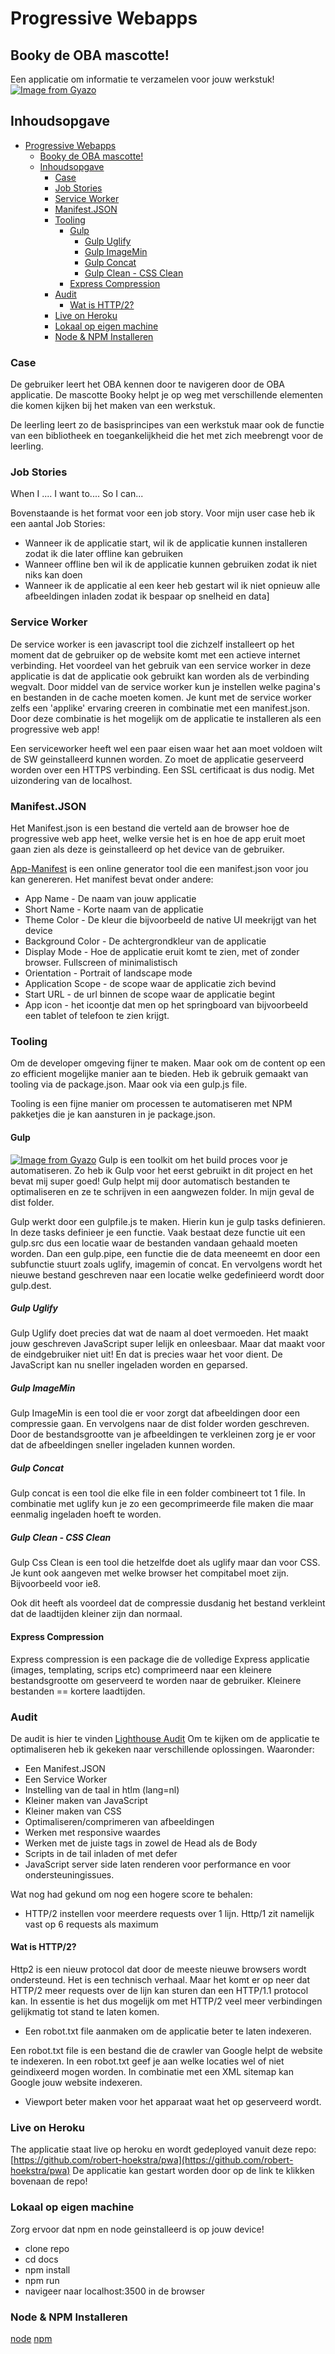 # Progressive Webapps

## Booky de OBA mascotte!
Een applicatie om informatie te verzamelen voor jouw werkstuk!
[![Image from Gyazo](https://i.gyazo.com/14e4847d5d6dc835be68141553e6947e.png)](https://gyazo.com/14e4847d5d6dc835be68141553e6947e)

## Inhoudsopgave
- [Progressive Webapps](#progressive-webapps)
  * [Booky de OBA mascotte!](#booky-de-oba-mascotte-)
  * [Inhoudsopgave](#inhoudsopgave)
    + [Case](#case)
    + [Job Stories](#job-stories)
    + [Service Worker](#service-worker)
    + [Manifest.JSON](#manifestjson)
    + [Tooling](#tooling)
      - [Gulp](#gulp)
        * [Gulp Uglify](#gulp-uglify)
        * [Gulp ImageMin](#gulp-imagemin)
        * [Gulp Concat](#gulp-concat)
        * [Gulp Clean - CSS Clean](#gulp-clean---css-clean)
      - [Express Compression](#express-compression)
    + [Audit](#audit)
      - [Wat is HTTP/2?](#wat-is-http-2-)
    + [Live on Heroku](#live-on-heroku)
    + [Lokaal op eigen machine](#lokaal-op-eigen-machine)
    + [Node & NPM Installeren](#node---npm-installeren)

### Case
De gebruiker leert het OBA kennen door te navigeren door de OBA applicatie. De mascotte Booky helpt je op weg met verschillende elementen die komen kijken bij het maken van een werkstuk.

De leerling leert zo de basisprincipes van een werkstuk maar ook de functie van een bibliotheek en toegankelijkheid die het met zich meebrengt voor de leerling.

### Job Stories
When I .... I want to.... So I can...

Bovenstaande is het format voor een job story. Voor mijn user case heb ik een aantal Job Stories:

* Wanneer ik de applicatie start, wil ik de applicatie kunnen installeren zodat ik die later offline kan gebruiken
* Wanneer offline ben wil ik de applicatie kunnen gebruiken zodat ik niet niks kan doen
* Wanneer ik de applicatie al een keer heb gestart wil ik niet opnieuw alle afbeeldingen inladen zodat ik bespaar op snelheid en data]

### Service Worker
De service worker is een javascript tool die zichzelf installeert op het moment dat de gebruiker op de website komt met een actieve internet verbinding. Het voordeel van het gebruik van een service worker in deze applicatie is dat de applicatie ook gebruikt kan worden als de verbinding wegvalt. Door middel van de service worker kun je instellen welke pagina's en bestanden in de cache moeten komen. Je kunt met de service worker zelfs een 'applike' ervaring creeren in combinatie met een manifest.json. Door deze combinatie is het mogelijk om de applicatie te installeren als een progressive web app!

Een serviceworker heeft wel een paar eisen waar het aan moet voldoen wilt de SW geinstalleerd kunnen worden. Zo moet de applicatie geserveerd worden over een HTTPS verbinding. Een SSL certificaat is dus nodig. Met uizondering van de localhost.

### Manifest.JSON
Het Manifest.json is een bestand die verteld aan de browser hoe de progressive web app heet, welke versie het is en hoe de app eruit moet gaan zien als deze is geinstalleerd op het device van de gebruiker.

[App-Manifest](https://app-manifest.firebaseapp.com/) is een online generator tool die een manifest.json voor jou kan genereren. Het manifest bevat onder andere:

* App Name - De naam van jouw applicatie
* Short Name - Korte naam van de applicatie
* Theme Color - De kleur die bijvoorbeeld de native UI meekrijgt van het device
* Background Color - De achtergrondkleur van de applicatie
* Display Mode - Hoe de applicatie eruit komt te zien, met of zonder browser. Fullscreen of minimalistisch
* Orientation - Portrait of landscape mode
* Application Scope - de scope waar de applicatie zich bevind
* Start URL - de url binnen de scope waar de applicatie begint
* App icon - het icoontje dat men op het springboard van bijvoorbeeld een tablet of telefoon te zien krijgt.


### Tooling
Om de developer omgeving fijner te maken. Maar ook om de content op een zo efficient mogelijke manier aan te bieden. Heb ik gebruik gemaakt van tooling via de package.json. Maar ook via een gulp.js file.

Tooling is een fijne manier om processen te automatiseren met NPM pakketjes die je kan aansturen in je package.json.

#### Gulp
[![Image from Gyazo](https://i.gyazo.com/020bd63fc855af09890fdd34421e5557.png)](https://gyazo.com/020bd63fc855af09890fdd34421e5557)
Gulp is een toolkit om het build proces voor je automatiseren. Zo heb ik Gulp voor het eerst gebruikt in dit project en het bevat mij super goed! Gulp helpt mij door automatisch bestanden te optimaliseren en ze te schrijven in een aangwezen folder. In mijn geval de dist folder.

Gulp werkt door een gulpfile.js te maken. Hierin kun je gulp tasks definieren. In deze tasks definieer je een functie. Vaak bestaat deze functie uit een gulp.src dus een locatie waar de bestanden vandaan gehaald moeten worden. Dan een gulp.pipe, een functie die de data meeneemt en door een subfunctie stuurt zoals uglify, imagemin of concat. En vervolgens wordt het nieuwe bestand geschreven naar een locatie welke gedefinieerd wordt door gulp.dest.

##### Gulp Uglify
Gulp Uglify doet precies dat wat de naam al doet vermoeden. Het maakt jouw geschreven JavaScript super lelijk en onleesbaar. Maar dat maakt voor de eindgebruiker niet uit! En dat is precies waar het voor dient. De JavaScript kan nu sneller ingeladen worden en geparsed. 

##### Gulp ImageMin
Gulp ImageMin is een tool die er voor zorgt dat afbeeldingen door een compressie gaan. En vervolgens naar de dist folder worden geschreven. Door de bestandsgrootte van je afbeeldingen te verkleinen zorg je er voor dat de afbeeldingen sneller ingeladen kunnen worden.

##### Gulp Concat
Gulp concat is een tool die elke file in een folder combineert tot 1 file. In combinatie met uglify kun je zo een gecomprimeerde file maken die maar eenmalig ingeladen hoeft te worden.

##### Gulp Clean - CSS Clean
Gulp Css Clean is een tool die hetzelfde doet als uglify maar dan voor CSS. Je kunt ook aangeven met welke browser het compitabel moet zijn. Bijvoorbeeld voor ie8.

Ook dit heeft als voordeel dat de compressie dusdanig het bestand verkleint dat de laadtijden kleiner zijn dan normaal.

#### Express Compression
Express compression is een package die de volledige Express applicatie (images, templating, scrips etc) comprimeerd naar een kleinere bestandsgrootte om geserveerd te worden naar de gebruiker.
Kleinere bestanden == kortere laadtijden.

### Audit
De audit is hier te vinden [Lighthouse Audit](https://github.com/robert-hoekstra/progressive-web-apps-1920/blob/master/docs/LightHouse.pdf)
Om te kijken om de applicatie te optimaliseren heb ik gekeken naar verschillende oplossingen. Waaronder:

* Een Manifest.JSON
* Een Service Worker
* Instelling van de taal in htlm (lang=nl)
* Kleiner maken van JavaScript
* Kleiner maken van CSS
* Optimaliseren/comprimeren van afbeeldingen
* Werken met responsive waardes
* Werken met de juiste tags in zowel de Head als de Body
* Scripts in de tail inladen of met defer
* JavaScript server side laten renderen voor performance en voor ondersteuningissues.

Wat nog had gekund om nog een hogere score te behalen:
* HTTP/2 instellen voor meerdere requests over 1 lijn. Http/1 zit namelijk vast op 6 requests als maximum

#### Wat is HTTP/2?
Http2 is een nieuw protocol dat door de meeste nieuwe browsers wordt ondersteund. Het is een technisch verhaal. Maar het komt er op neer dat HTTP/2 meer requests over de lijn kan sturen dan een HTTP/1.1 protocol kan. In essentie is het dus mogelijk om met HTTP/2 veel meer verbindingen gelijkmatig tot stand te laten komen.


* Een robot.txt file aanmaken om de applicatie beter te laten indexeren.

Een robot.txt file is een bestand die de crawler van Google helpt de website te indexeren.
In een robot.txt geef je aan welke locaties wel of niet geindixeerd mogen worden. In combinatie met een XML sitemap kan Google jouw website indexeren.

* Viewport beter maken voor het apparaat waat het op geserveerd wordt. 


### Live on Heroku
The applicatie staat live op heroku en wordt gedeployed vanuit deze repo: [https://github.com/robert-hoekstra/pwa](https://github.com/robert-hoekstra/pwa)
De applicatie kan gestart worden door op de link te klikken bovenaan de repo!

### Lokaal op eigen machine
Zorg ervoor dat npm en node geinstalleerd is op jouw device!

* clone repo
* cd docs
* npm install
* npm run
* navigeer naar localhost:3500 in de browser

### Node & NPM Installeren
[node](https://nodejs.org/en/)
[npm](https://docs.npmjs.com/cli/install)